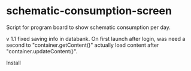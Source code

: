 # schematic-consumption-screen

Script for program board to show schematic consumption per day.

v 1.1 fixed saving info in databank. On first launch after login, was need a second to "container.getContent()" actually load content after "container.updateContent()".

Install
